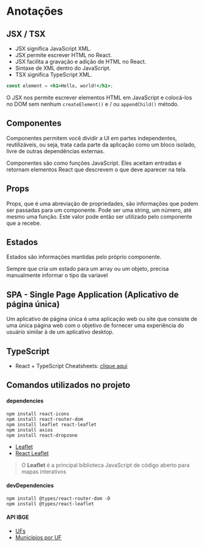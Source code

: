 # Anotações

## JSX / TSX

- JSX significa JavaScript XML.
- JSX permite escrever HTML no React.
- JSX facilita a gravação e adição de HTML no React.
- Sintaxe de XML dentro do JavaScript.
- TSX significa TypeScript XML.

```jsx
const element = <h1>Hello, world!</h1>;
```

O JSX nos permite escrever elementos HTML em JavaScript e colocá-los no DOM sem nenhum `createElement()`  e / ou `appendChild()` método.

## Componentes

Componentes permitem você dividir a UI em partes independentes, reutilizáveis, ou seja, trata cada parte da aplicação como um bloco isolado, livre de outras dependências externas. 

Componentes são como funções JavaScript. Eles aceitam entradas e retornam elementos React que descrevem o que deve aparecer na tela.

## Props

Props, que é uma abreviação de propriedades, são informações que podem ser passadas para um componente. Pode ser uma string, um número, até mesmo uma função. Este valor pode então ser utilizado pelo componente que a recebe.

## Estados

Estados são informações mantidas pelo próprio componente.

Sempre que cria um estado para um array ou um objeto, precisa manualmente informar o tipo da variavel

## SPA - Single Page Application (Aplicativo de página única)

Um aplicativo de página única é uma aplicação web ou site que consiste de uma única página web com o objetivo de fornecer uma experiência do usuário similar à de um aplicativo desktop.

## TypeScript

- React + TypeScript Cheatsheets: [clique aqui](https://github.com/typescript-cheatsheets/react-typescript-cheatsheet)

## Comandos utilizados no projeto

#### dependencies

```
npm install react-icons
npm install react-router-dom
npm install leaflet react-leaflet
npm install axios
npm install react-dropzone
```
- [Leaflet](https://leafletjs.com/)
- [React Leaflet](https://react-leaflet.js.org/)
> O **Leaflet** é a principal biblioteca JavaScript de código aberto para mapas interativos

#### devDependencies

```
npm install @types/react-router-dom -D
npm install @types/react-leaflet
```

#### API IBGE

- [UFs](https://servicodados.ibge.gov.br/api/docs/localidades?versao=1#api-UFs-estadosGet)
- [Municípios por UF](https://servicodados.ibge.gov.br/api/docs/localidades?versao=1#api-Municipios-estadosUFMunicipiosGet)
